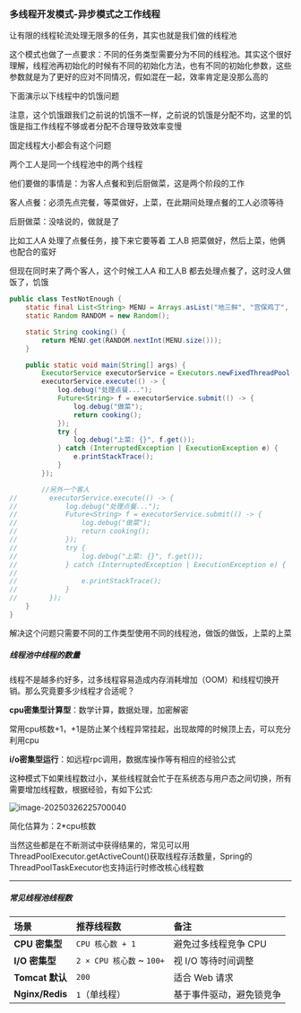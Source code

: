 ### 多线程开发模式-异步模式之工作线程

让有限的线程轮流处理无限多的任务，其实也就是我们做的线程池

这个模式也做了一点要求：不同的任务类型需要分为不同的线程池。其实这个很好理解，线程池再初始化的时候有不同的初始化方法，也有不同的初始化参数，这些参数就是为了更好的应对不同情况，假如混在一起，效率肯定是没那么高的



下面演示以下线程中的饥饿问题

注意，这个饥饿跟我们之前说的饥饿不一样，之前说的饥饿是分配不均，这里的饥饿是指工作线程不够或者分配不合理导致效率变慢

固定线程大小都会有这个问题



两个工人是同一个线程池中的两个线程

他们要做的事情是：为客人点餐和到后厨做菜，这是两个阶段的工作

客人点餐：必须先点完餐，等菜做好，上菜，在此期间处理点餐的工人必须等待

后厨做菜：没啥说的，做就是了

比如工人A 处理了点餐任务，接下来它要等着 工人B 把菜做好，然后上菜，他俩也配合的蛮好

但现在同时来了两个客人，这个时候工人A 和工人B 都去处理点餐了，这时没人做饭了，饥饿



```java
public class TestNotEnough {
    static final List<String> MENU = Arrays.asList("地三鲜", "宫保鸡丁", "辣子鸡丁", "烤鸡翅");
    static Random RANDOM = new Random();

    static String cooking() {
        return MENU.get(RANDOM.nextInt(MENU.size()));
    }

    public static void main(String[] args) {
        ExecutorService executorService = Executors.newFixedThreadPool(2);
        executorService.execute(() -> {
            log.debug("处理点餐...");
            Future<String> f = executorService.submit(() -> {
                log.debug("做菜");
                return cooking();
            });
            try {
                log.debug("上菜: {}", f.get());
            } catch (InterruptedException | ExecutionException e) {
                e.printStackTrace();
            }
        });

        //另外一个客人 
//        executorService.execute(() -> {
//            log.debug("处理点餐...");
//            Future<String> f = executorService.submit(() -> {
//                log.debug("做菜");
//                return cooking();
//            });
//            try {
//                log.debug("上菜: {}", f.get());
//            } catch (InterruptedException | ExecutionException e) {
//
//                e.printStackTrace();
//            }
//        });
    }
}
```

解决这个问题只需要不同的工作类型使用不同的线程池，做饭的做饭，上菜的上菜



##### 线程池中线程的数量

线程不是越多约好多，过多线程容易造成内存消耗增加（OOM）和线程切换开销。那么究竟要多少线程才合适呢？

**cpu密集型计算型**：数学计算，数据处理，加密解密

常用cpu核数+1，+1是防止某个线程异常挂起，出现故障的时候顶上去，可以充分利用cpu



**i/o密集型运行**：如远程rpc调用，数据库操作等有相应的经验公式

这种模式下如果线程数过小，某些线程就会忙于在系统态与用户态之间切换，所有需要增加线程数，根据经验，有如下公式:



![image-20250326225700040](C:\Users\59755\AppData\Roaming\Typora\typora-user-images\image-20250326225700040.png)

简化估算为：2*cpu核数



当然这些都是在不断测试中获得结果的，常见可以用ThreadPoolExecutor.getActiveCount()获取线程存活数量，Spring的ThreadPoolTaskExecutor也支持运行时修改核心线程数



---

##### 常见线程池线程数

| 场景            | 推荐线程数                | 备注                     |
| :-------------- | :------------------------ | :----------------------- |
| **CPU 密集型**  | `CPU 核心数 + 1`          | 避免过多线程竞争 CPU     |
| **I/O 密集型**  | `2 × CPU 核心数` ~ `100+` | 视 I/O 等待时间调整      |
| **Tomcat 默认** | `200`                     | 适合 Web 请求            |
| **Nginx/Redis** | `1`（单线程）             | 基于事件驱动，避免锁竞争 |